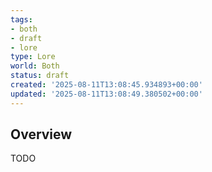 ```yaml
---
tags:
- both
- draft
- lore
type: Lore
world: Both
status: draft
created: '2025-08-11T13:08:45.934893+00:00'
updated: '2025-08-11T13:08:49.380502+00:00'
---
```



## Overview

TODO
